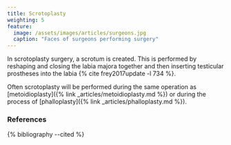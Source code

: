 ```yaml
---
title: Scrotoplasty
weighting: 5
feature:
  image: /assets/images/articles/surgeons.jpg
  caption: "Faces of surgeons performing surgery"
---
```


In scrotoplasty surgery, a scrotum is created. This is performed by reshaping and closing the labia majora together and then inserting testicular prostheses into the labia {% cite frey2017update -l 734 %}.

Often scrotoplasty will be performed during the same operation as [metoidioplasty]({% link _articles/metoidioplasty.md %}) or during the process of [phalloplasty]({% link _articles/phalloplasty.md %}).

### References

{% bibliography --cited %}
